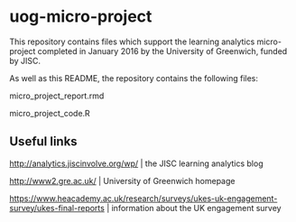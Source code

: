 # uog-micro-project

This repository contains files which support the learning analytics micro-project completed in January 2016 by the University of Greenwich, funded by JISC.

As well as this README, the repository contains the following files:

micro_project_report.rmd 

micro_project_code.R

## Useful links

http://analytics.jiscinvolve.org/wp/ | the JISC learning analytics blog

http://www2.gre.ac.uk/ | University of Greenwich homepage

https://www.heacademy.ac.uk/research/surveys/ukes-uk-engagement-survey/ukes-final-reports | information about the UK engagement survey
